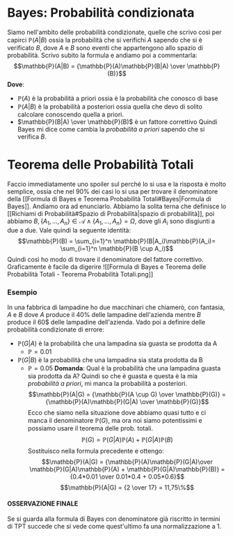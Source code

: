 # Bayes: Probabilità condizionata
Siamo nell'ambito delle probabilità condizionate, quelle che scrivo così per capirci $\mathbb{P}(A|B)$ ossia la probabilità che si verifichi $A$ sapendo che si è verificato $B$, dove $A$ e $B$ sono eventi che appartengono allo spazio di probabilità. Scrivo subito la formula e andiamo poi a commentarla: $$\mathbb{P}(A|B) = {\mathbb{P}(A)\mathbb{P}(B|A) \over \mathbb{P}(B)}$$**Dove**: 
- $\mathbb{P}(A)$ è la probabilità a priori ossia è la probabilità che conosco di base
- $\mathbb{P}(A|B)$ è la probabilità a posteriori ossia quella che devo di solito calcolare conoscendo quella a priori. 
- $\mathbb{P}(B|A) \over \mathbb{P}(B)$ è un fattore correttivo
Quindi Bayes mi dice come cambia la *probabilità a priori* sapendo che si verifica $B$.

# Teorema delle Probabilità Totali
Faccio immediatamente uno spoiler sul perché lo si usa e la risposta è molto semplice, ossia che nel 90% dei casi lo si usa per trovare il denominatore della [[Formula di Bayes e Teorema Probabilità Totali#Bayes|Formula di Bayes]]. Andiamo ora ad enunciarlo.
Abbiamo la solita terna che definisce lo [[Richiami di Probabilità#Spazio di Probabilità|spazio di probabilità]], poi abbiamo $B, \{A_1, ..., A_n\} \in \mathcal{A} \land \{A_1, ..., A_n\} = \Omega$, dove gli $A_i$ sono disgiunti a due a due. Vale quindi la seguente identità: $$\mathbb{P}(B) = \sum_{i=1}^n \mathbb{P}(B|A_i)\mathbb{P}(A_i)= \sum_{i=1}^n \mathbb{P}(B \cup A_i)$$Quindi così ho modo di trovare il denominatore del fattore correttivo. 
Graficamente è facile da digerire ![[Formula di Bayes e Teorema delle Probabilità Totali - Teorema Probabilità Totali.png]]
### Esempio
In una fabbrica di lampadine ho due macchinari che chiamerò, con fantasia, $A$ e $B$ dove $A$ produce il 40% delle lampadine dell'azienda mentre $B$ produce il 60$ delle lampadine dell'azienda. Vado poi a definire delle probabilità condizionate di errore:
- $\mathbb{P}(G|A)$ è la probabilità che una lampadina sia guasta se prodotta da A
	- $\mathbb{P} = 0.01$
- $\mathbb{P}(G|B)$ è la probabilità che una lampadina sia stata prodotta da B
	- $\mathbb{P} = 0.05$
**Domanda**: Qual è la probabilità che una lampadina guasta sia prodotta da A? Quindi so che è guasta e questa è la mia *probabilità a priori*, mi manca la probabilità a posteriori. $$\mathbb{P}(A|G) = {\mathbb{P}(A \cup G) \over \mathbb{P}(G)} = {\mathbb{P}(A)\mathbb{P}(G|A) \over \mathbb{P}(G)}$$Ecco che siamo nella situazione dove abbiamo quasi tutto e ci manca il denominatore $\mathbb{P}(G)$, ma ora noi siamo potentissimi e possiamo usare il teorema delle prob. totali. $$\mathbb{P}(G) = \mathbb{P}(G|A)\mathbb{P}(A) + \mathbb{P}(G|A)\mathbb{P}(B)$$Sostituisco nella formula precedente e ottengo: $$\mathbb{P}(A|G) = {\mathbb{P}(A)\mathbb{P}(G|A)\over \mathbb{P}(G|A)\mathbb{P}(A) + \mathbb{P}(G|A)\mathbb{P}(B)} = {0.4*0.01 \over 0.01*0.4 + 0.05*0.6}$$ $$\mathbb{P}(A|G) = {2 \over 17} = 11,75\%$$
#### OSSERVAZIONE FINALE
Se si guarda alla formula di Bayes con denominatore già riscritto in termini di TPT succede che si vede come quest'ultimo fa una normalizzazione a 1.  
  
